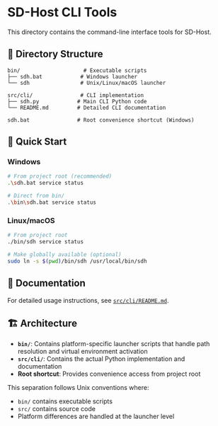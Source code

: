 # SD-Host CLI Tools

This directory contains the command-line interface tools for SD-Host.

## 📁 Directory Structure

```
bin/                    # Executable scripts
├── sdh.bat            # Windows launcher
└── sdh                # Unix/Linux/macOS launcher

src/cli/               # CLI implementation
├── sdh.py            # Main CLI Python code
└── README.md         # Detailed CLI documentation

sdh.bat               # Root convenience shortcut (Windows)
```

## 🚀 Quick Start

### Windows
```bash
# From project root (recommended)
.\sdh.bat service status

# Direct from bin/
.\bin\sdh.bat service status
```

### Linux/macOS
```bash
# From project root
./bin/sdh service status

# Make globally available (optional)
sudo ln -s $(pwd)/bin/sdh /usr/local/bin/sdh
```

## 📖 Documentation

For detailed usage instructions, see [`src/cli/README.md`](src/cli/README.md).

## 🏗️ Architecture

- **`bin/`**: Contains platform-specific launcher scripts that handle path resolution and virtual environment activation
- **`src/cli/`**: Contains the actual Python implementation and documentation
- **Root shortcut**: Provides convenience access from project root

This separation follows Unix conventions where:
- `bin/` contains executable scripts
- `src/` contains source code
- Platform differences are handled at the launcher level
